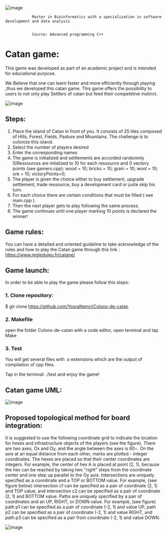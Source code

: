 ![image](https://user-images.githubusercontent.com/80050807/143290880-7225b885-3074-4bb2-8160-c79d680981bb.png)

                Master in Bioinformatics with a specialization in software development and data analysis
                             
                        
                Course: Advanced programming C++


# Catan game:

This game was developed as part of an academic project and is intended for educational purpose.

We Believe that one can learn faster and more efficiently through playing ,thus we developed this catan game.
This game offers the possibility to users to not only play Settlers of catan but feed their competetive instinct.

 ![image](https://user-images.githubusercontent.com/80050807/146263401-878af726-56a0-4445-b53a-d7b4c922952d.png)


## Steps:

1) Place the island of Catan in front of you. It consists of 25 tiles composed of Hills, Forest, Fields, Pasture and Mountains.
The challenge is to colonize this island.
2) Select the number of players desired 
3) Enter the corresponding names
4) The game is initialized and settlements are accorded randomnly
5)Ressources are intialized to 10 for each ressource and 0 vectory points (see gamers.cpp):
    wood = 10; 
    bricks = 10;
    grain = 10;
    wool = 10;
    ore = 10;
    victoryPoints=0;
6) The player is given the choice either to buy settlement, upgrade settlement, trade ressource, buy a development card or juste skip his turn.
7) For each choice there are certain conditions that must be filled ( see main.cpp ).
8) Then the next player gets to play following the same process.
9) The game continues until one player marking 10 points is declared the winner!

## Game rules:

You can have a detailed and oriented guideline to take acknowledge of the rules and how to play the Catan game through this link : https://www.regledujeu.fr/catane/

## Game launch: 

In order to be able to play the game please follow this steps: 
### 1. Clone repository:

$ git clone https://github.com/YosraNemri/Colons-de-catan

### 2. Makefile
open the folder Colons-de-catan with a code editor, open terminal and tap Make

### 3. Test

You will get several files with .o extensions which are the output of compilation of cpp files.

Tap in the terminal: ./test and enjoy the game! 


## Catan game UML:

![image](https://user-images.githubusercontent.com/80050807/146262579-877ee7e0-d0e7-4e95-8e6b-99d4767af26f.png)


## Proposed topological method for board integration:

It is suggested to use the following coordinate grid to indicate the location for hexes and infrastructure objects of the players (see the figure). There are two axes, Ox and Oy, and the angle between the axes is 60∘. On the axis at an equal distance from each other, marks are plotted - integer coordinates.
The hexes are placed so that their center coordinates are integers. For example, the center of hex A is placed at point (2, 1), because the hex can be reached by taking two "right" steps from the coordinate center and one step up parallel to the Oy axis.
Intersections are uniquely specified as a coordinate and a TOP or BOTTOM value. For example, (see figure below) intersection c1 can be specified as a pair of coordinate (2, 1) and TOP value, and intersection c2 can be specified as a pair of coordinate (2, 1) and BOTTOM value.
Paths are uniquely specified by a pair of coordinates and an UP, RIGHT, or DOWN value. For example, (see figure) path p1 can be specified as a pair of coordinate (-2, 1) and value UP, path p2 can be specified as a pair of coordinate (-2, 1) and value RIGHT, and path p3 can be specified as a pair from coordinate (-2, 1) and value DOWN.

![image](https://user-images.githubusercontent.com/80050807/146261881-201577bf-fc47-4e4d-88ac-ef6fe63ae6ca.png)




